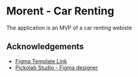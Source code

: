 
# Morent - Car Renting

The application is an MVP of a car renting webiste



## Acknowledgements

 - [Figma Template Link](https://www.figma.com/file/uVf1iwNrw23P0FbEMTyffQ/Car-Rent-Mobile-App-Design---UI-KIT-(Community))
 - [Pickolab Studio - Figma designer](https://www.figma.com/@pickolabstudio)

